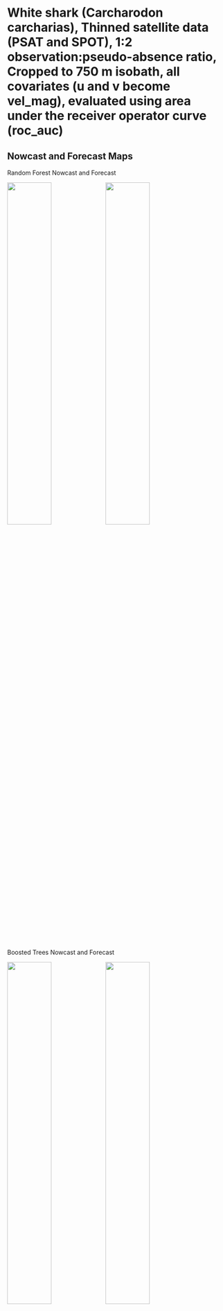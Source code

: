White shark (Carcharodon carcharias), Thinned satellite data (PSAT and
SPOT), 1:2 observation:pseudo-absence ratio, Cropped to 750 m isobath,
all covariates (u and v become vel_mag), evaluated using area under the
receiver operator curve (roc_auc)
================

## Nowcast and Forecast Maps

Random Forest Nowcast and Forecast

<img src="../tidy_reports/versions/c21/100310/c21.100310.01_12_rf_compiled_casts.png" width="45%" /><img src="../tidy_reports/versions/c21/100314/c21.100314.01_12_rf_compiled_casts.png" width="45%" />

Boosted Trees Nowcast and Forecast

<img src="../tidy_reports/versions/c21/100310/c21.100310.01_12_bt_compiled_casts.png" width="45%" /><img src="../tidy_reports/versions/c21/100314/c21.100314.01_12_bt_compiled_casts.png" width="45%" />

Maxnet Trees Nowcast and Forecast

<img src="../tidy_reports/versions/c21/100310/c21.100310.01_12_maxent_compiled_casts.png" width="45%" /><img src="../tidy_reports/versions/c21/100314/c21.100314.01_12_maxent_compiled_casts.png" width="45%" />

GAM Nowcast and Forecast

<img src="../tidy_reports/versions/c21/100310/c21.100310.01_12_gam_compiled_casts.png" width="45%" /><img src="../tidy_reports/versions/c21/100314/c21.100314.01_12_gam_compiled_casts.png" width="45%" />

GLM Nowcast and Forecast

<img src="../tidy_reports/versions/c21/100310/c21.100310.01_12_glm_compiled_casts.png" width="45%" /><img src="../tidy_reports/versions/c21/100314/c21.100314.01_12_glm_compiled_casts.png" width="45%" />

## Metrics

| model_type |   roc_auc |
|:-----------|----------:|
| rf         | 0.9930852 |
| bt         | 0.8970973 |
| maxnet     | 0.7975069 |
| gam        | 0.7964412 |
| glm        | 0.7422840 |

Metrics by model type

## Variable Importance

![](/mnt/ecocast/projects/koliveira/subprojects/carcharodon/workflows/tidy_md/versions/m21/10031/m21.10031_tidy_compiled_files/figure-gfm/variable%20importance-1.png)<!-- -->
